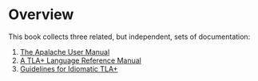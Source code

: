 # Overview

This book collects three related, but independent, sets of documentation:

1. [The Apalache User Manual](./apalache/index.md)
2. [A TLA+ Language Reference Manual](./lang/index.md)
3. [Guidelines for Idiomatic TLA+](./idiomatic/index.md)
